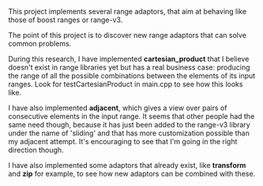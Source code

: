 This project implements several range adaptors, that aim at behaving like those of boost ranges or range-v3.

The point of this project is to discover new range adaptors that can solve common problems.

During this research, I have implemented **cartesian\_product** that I believe doesn't exist in range libraries yet but has a real business case: producing the range of all the possible combinations between the elements of its input ranges. Look for testCartesianProduct in main.cpp to see how this looks like.

I have also implemented **adjacent**, which gives a view over pairs of consecutive elements in the input range. It seems that other people had the same need though, because it has just been added to the range-v3 library under the name of 'sliding' and that has more customization possible than my adjacent attempt. It's encouraging to see that I'm going in the right direction though.

I have also implemented some adaptors that already exist, like **transform** and **zip** for example, to see how new adaptors can be combined with these.


